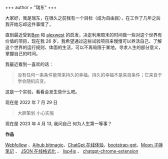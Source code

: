 +++
author = "瑞东"
+++

大家好，我是瑞东，在很久之前我有一个目标（成为自由民），在工作了几年之后我开始忘却这件事情了，

直到最近受到[Ben](https://tinyprojects.dev/) 和 [alexwest](https://www.alexwest.co/) 的启发，决定利用周末的时间做一些对这个世界有价值的项目，现在我 26 岁，我希望通过这些试验项目来慢慢可以养活自己、了解这个世界的运行规则、体面的生活，可以不再局限于某地，寻求人生的部分意义， 掌握自己的时间。

我最近看到一喜欢的话：

> 没有任何一条条件能带来持久的幸福。持久的幸福不是来自条件；它来自于学会随机应变。

这是一个实验，看看会发生些什么吧。

现在是 2022 年 7 月 29 日

> 大胆策划 小心实施

现在是 2023 年 4 月 13, 我问自己 何为人生第一等事？

**作品**

[Webfollow](https://webfollow.cc) 、[Aihub bitmagic](https://aihub.bitmagic.space/)、[ChatGpt 在线体验](/chat-gpt-online.html)、[bootstrap-gpt](https://github.com/weekend-project-space/bootstrap-gpt)、[Moon 子弹笔记](/journal.html) 、 [JSON 在线格式化](/json.html) 、 [lisp4js](/lisp4js.html) 、 [chatgpt-chrome-extension](https://github.com/weekend-project-space/chatgpt-chrome-extension)
